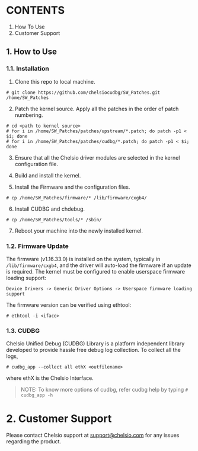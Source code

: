 # CONTENTS

1. How To Use
2. Customer Support

## 1. How to Use
### 1.1. Installation
1. Clone this repo to local machine.
```
# git clone https://github.com/chelsiocudbg/SW_Patches.git /home/SW_Patches
```

2. Patch the kernel source. Apply all the patches in the order of patch
numbering.
```
# cd <path to kernel source>
# for i in /home/SW_Patches/patches/upstream/*.patch; do patch -p1 < $i; done
# for i in /home/SW_Patches/patches/cudbg/*.patch; do patch -p1 < $i; done
```

3. Ensure that all the Chelsio driver modules are selected in the kernel
configuration file.

4. Build and install the kernel.

5. Install the Firmware and the configuration files.
```
# cp /home/SW_Patches/firmware/* /lib/firmware/cxgb4/
```

6. Install CUDBG and chdebug.
```
# cp /home/SW_Patches/tools/* /sbin/
```

7. Reboot your machine into the newly installed kernel.

### 1.2. Firmware Update
The firmware (v1.16.33.0) is installed on the system, typically in
`/lib/firmware/cxgb4`, and the driver will auto-load the firmware if an update
is required. The kernel must be configured to enable userspace firmware loading
support:
```
Device Drivers -> Generic Driver Options -> Userspace firmware loading support
```
The firmware version can be verified using ethtool:
```
# ethtool -i <iface>
```

### 1.3. CUDBG
Chelsio Unified Debug (CUDBG) Library is a platform independent library developed
to provide hassle free debug log collection. To collect all the logs,
```
# cudbg_app --collect all ethX <outfilename>
```
where ethX is the Chelsio Interface.

> NOTE: To know more options of cudbg, refer cudbg help by typing `# cudbg_app -h`

# 2. Customer Support
Please contact Chelsio support at support@chelsio.com for any issues regarding
the product.
